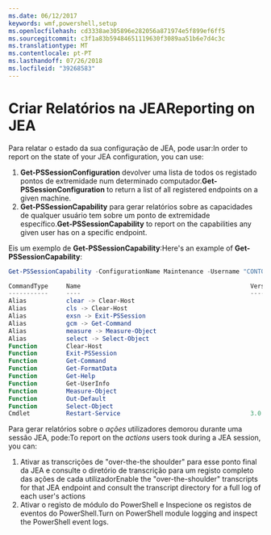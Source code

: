 ```yaml
---
ms.date: 06/12/2017
keywords: wmf,powershell,setup
ms.openlocfilehash: cd3338ae305896e282056a871974e5f899ef6ff5
ms.sourcegitcommit: c3f1a83b59484651119630f3089aa51b6e7d4c3c
ms.translationtype: MT
ms.contentlocale: pt-PT
ms.lasthandoff: 07/26/2018
ms.locfileid: "39268583"
---
```

# <a name="reporting-on-jea"></a><span data-ttu-id="fb512-102">Criar Relatórios na JEA</span><span class="sxs-lookup"><span data-stu-id="fb512-102">Reporting on JEA</span></span>

<span data-ttu-id="fb512-103">Para relatar o estado da sua configuração de JEA, pode usar:</span><span class="sxs-lookup"><span data-stu-id="fb512-103">In order to report on the state of your JEA configuration, you can use:</span></span>

1. <span data-ttu-id="fb512-104">**Get-PSSessionConfiguration** devolver uma lista de todos os registado pontos de extremidade num determinado computador.</span><span class="sxs-lookup"><span data-stu-id="fb512-104">**Get-PSSessionConfiguration** to return a list of all registered endpoints on a given machine.</span></span>
2. <span data-ttu-id="fb512-105">**Get-PSSessionCapability** para gerar relatórios sobre as capacidades de qualquer usuário tem sobre um ponto de extremidade específico.</span><span class="sxs-lookup"><span data-stu-id="fb512-105">**Get-PSSessionCapability** to report on the capabilities any given user has on a specific endpoint.</span></span>

<span data-ttu-id="fb512-106">Eis um exemplo de **Get-PSSessionCapability**:</span><span class="sxs-lookup"><span data-stu-id="fb512-106">Here's an example of **Get-PSSessionCapability**:</span></span>

```powershell
Get-PSSessionCapability -ConfigurationName Maintenance -Username "CONTOSO\JohnDoe"

CommandType     Name                                               Version    Source
-----------     ----                                               -------    ------
Alias           clear -> Clear-Host
Alias           cls -> Clear-Host
Alias           exsn -> Exit-PSSession
Alias           gcm -> Get-Command
Alias           measure -> Measure-Object
Alias           select -> Select-Object
Function        Clear-Host
Function        Exit-PSSession
Function        Get-Command
Function        Get-FormatData
Function        Get-Help
Function        Get-UserInfo
Function        Measure-Object
Function        Out-Default
Function        Select-Object
Cmdlet          Restart-Service                                    3.0.0.0 Microsof...
```

<span data-ttu-id="fb512-107">Para gerar relatórios sobre o _ações_ utilizadores demorou durante uma sessão JEA, pode:</span><span class="sxs-lookup"><span data-stu-id="fb512-107">To report on the _actions_ users took during a JEA session, you can:</span></span>

1. <span data-ttu-id="fb512-108">Ativar as transcrições de "over-the-the shoulder" para esse ponto final da JEA e consulte o diretório de transcrição para um registo completo das ações de cada utilizador</span><span class="sxs-lookup"><span data-stu-id="fb512-108">Enable the "over-the-shoulder" transcripts for that JEA endpoint and consult the transcript directory for a full log of each user's actions</span></span>
2. <span data-ttu-id="fb512-109">Ativar o registo de módulo do PowerShell e Inspecione os registos de eventos do PowerShell.</span><span class="sxs-lookup"><span data-stu-id="fb512-109">Turn on PowerShell module logging and inspect the PowerShell event logs.</span></span>